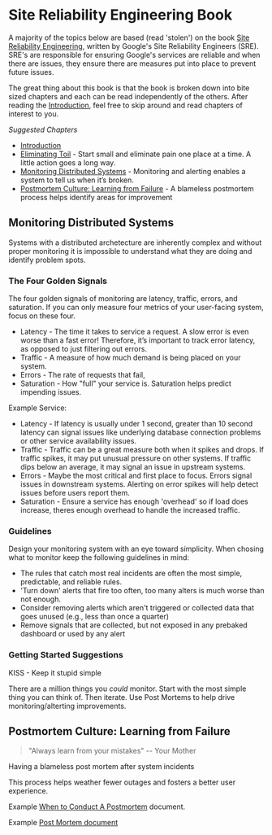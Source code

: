# Site Reliability Engineering Book

A majority of the topics below are based (read 'stolen') on the book [Site Reliability Engineering](https://landing.google.com/sre/book.html), written by Google's Site Reliability Engineers (SRE). SRE's are responsible for ensuring Google's services are reliable and when there are issues, they ensure there are measures put into place to prevent future issues.

The great thing about this book is that the book is broken down into bite sized chapters and each can be read independently of the others. After reading the [Introduction](https://landing.google.com/sre/book/chapters/introduction.html), feel free to skip around and read chapters of interest to you.

*Suggested Chapters*

* [Introduction](https://landing.google.com/sre/book/chapters/introduction.html)
* [Eliminating Toil](https://landing.google.com/sre/book/chapters/eliminating-toil.html) - Start small and eliminate pain one  place at a time. A little action goes a long way.
* [Monitoring Distributed Systems](https://landing.google.com/sre/book/chapters/monitoring-distributed-systems.html) - Monitoring and alerting enables a system to tell us when it’s broken. 
* [Postmortem Culture: Learning from Failure](https://landing.google.com/sre/book/chapters/postmortem-culture.html) - A blameless postmortem process helps identify areas for improvement


## Monitoring Distributed Systems

Systems with a distributed archetecture are inherently complex and without proper monitoring it is impossible to understand what they are doing and identify problem spots.

### The Four Golden Signals

The four golden signals of monitoring are latency, traffic, errors, and saturation. If you can only measure four metrics of your user-facing system, focus on these four.

* Latency - The time it takes to service a request. A slow error is even worse than a fast error! Therefore, it’s important to track error latency, as opposed to just filtering out errors.
* Traffic - A measure of how much demand is being placed on your system.
* Errors - The rate of requests that fail,
* Saturation - How "full" your service is. Saturation helps predict impending issues.

Example Service:
* Latency - If latency is usually under 1 second, greater than 10 second latency can signal issues like underlying database connection problems or other service availability issues. 
* Traffic - Traffic can be a great measure both when it spikes and drops. If traffic spikes, it may put unusual pressure on other systems. If traffic dips below an average, it may signal an issue in upstream systems.
* Errors - Maybe the most critical and first place to focus. Errors signal issues in downstream systems. Alerting on error spikes will help detect issues before users report them.
* Saturation - Ensure a service has enough 'overhead' so if load does increase, theres enough overhead to handle the increased traffic.

### Guidelines

Design your monitoring system with an eye toward simplicity. When chosing what to monitor keep the following guidelines in mind:

* The rules that catch most real incidents are often the most simple, predictable, and reliable rules.
* 'Turn down' alerts that fire too often, too many alters is much worse than not enough. 
* Consider removing alerts which aren't triggered or collected data that goes unused (e.g., less than once a quarter) 
* Remove signals that are collected, but not exposed in any prebaked dashboard or used by any alert

### Getting Started Suggestions

KISS - Keep it stupid simple

There are a million things you *could* monitor. Start with the most simple thing you can think of. Then iterate. Use Post Mortems to help drive monitoring/alterting improvements.


## Postmortem Culture: Learning from Failure

> "Always learn from your mistakes"
>  -- Your Mother

Having a blameless post mortem after system incidents

This process helps weather fewer outages and fosters a better user experience.

Example [When to Conduct A Postmortem](WhenToConductAPostmortem.md) document.

Example [Post Mortem document](https://landing.google.com/sre/book/chapters/postmortem.html)



